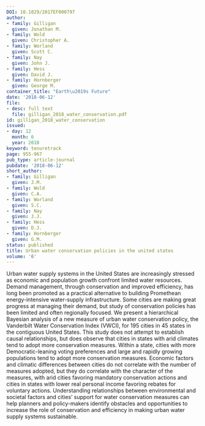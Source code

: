 ```yaml
---
DOI: 10.1029/2017EF000797
author:
- family: Gilligan
  given: Jonathan M.
- family: Wold
  given: Christopher A.
- family: Worland
  given: Scott C.
- family: Nay
  given: John J.
- family: Hess
  given: David J.
- family: Hornberger
  given: George M.
container_title: "Earth\u2019s Future"
date: '2018-06-12'
file:
- desc: full text
  file: gilligan_2018_water_conservation.pdf
id: gilligan_2018_water_conservation
issued:
- day: 12
  month: 6
  year: 2018
keyword: tenuretrack
page: 955-967
pub_type: article-journal
pubdate: '2018-06-12'
short_author:
- family: Gilligan
  given: J.M.
- family: Wold
  given: C.A.
- family: Worland
  given: S.C.
- family: Nay
  given: J.J.
- family: Hess
  given: D.J.
- family: Hornberger
  given: G.M.
status: published
title: Urban water conservation policies in the united states
volume: '6'
---
```

Urban water supply systems in the United States are increasingly stressed as economic and population growth confront limited water resources. Demand management, through conservation and improved efficiency, has long been promoted as a practical alternative to building Promethean energy-intensive water-supply infrastructure. Some cities are making great progress at managing their demand, but study of conservation policies has been limited and often regionally focused. We present a hierarchical Bayesian analysis of a new measure of urban water conservation policy, the Vanderbilt Water Conservation Index (VWCI), for 195 cities in 45 states in the contiguous United States. This study does not attempt to establish causal relationships, but does observe that cities in states with arid climates tend to adopt more conservation measures. Within a state, cities with more Democratic-leaning voting preferences and large and rapidly growing populations tend to adopt more conservation measures. Economic factors and climatic differences between cities do not correlate with the number of measures adopted, but they do correlate with the character of the measures, with arid cities favoring mandatory conservation actions and cities in states with lower real personal income favoring rebates for voluntary actions. Understanding relationships between environmental and societal factors and cities&#8217; support for water conservation measures can help planners and policy-makers identify obstacles and opportunities to increase the role of conservation and efficiency in making urban water supply systems sustainable.
